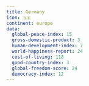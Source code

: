 ```yaml
---
title: Germany
icon: 🇩🇪
continent: europe
data:
  global-peace-index: 15
  gross-domestic-product: 3
  human-development-index: 7
  world-happiness-report: 24
  cost-of-living: 118
  good-country-index: 3
  global-freedom-score: 24
  democracy-index: 12
---
```

